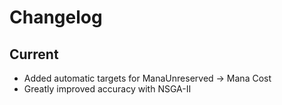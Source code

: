 # Changelog

## Current

* Added automatic targets for ManaUnreserved -> Mana Cost
* Greatly improved accuracy with NSGA-II
